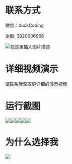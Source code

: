 # 联系方式

微信：duckCoding

企鹅: 3820006966

![在这里插入图片描述](http://upload.cxycsx.vip/91ab4bcb4f2c4c6db86365bb6d6e9c62.jpeg)

# 详细视频演示

请联系我获取更详细的演示视频

# 运行截图

![](http://www.bysj52.com/uploadfile/ueditor/image/202306/%E6%AF%95%E8%AE%BEssm083%E5%8C%96%E5%A6%86%E5%93%81%E9%85%8D%E6%96%B9%E5%8F%8A%E5%B7%A5%E8%89%BA%E7%AE%A1%E7%90%86%E7%B3%BB%E7%BB%9F%E7%9A%84+jsp%E6%AF%95%E4%B8%9A%E8%AE%BE%E8%AE%A1/3.png)![](http://www.bysj52.com/uploadfile/ueditor/image/202306/%E6%AF%95%E8%AE%BEssm083%E5%8C%96%E5%A6%86%E5%93%81%E9%85%8D%E6%96%B9%E5%8F%8A%E5%B7%A5%E8%89%BA%E7%AE%A1%E7%90%86%E7%B3%BB%E7%BB%9F%E7%9A%84+jsp%E6%AF%95%E4%B8%9A%E8%AE%BE%E8%AE%A1/5.png)![](http://www.bysj52.com/uploadfile/ueditor/image/202306/%E6%AF%95%E8%AE%BEssm083%E5%8C%96%E5%A6%86%E5%93%81%E9%85%8D%E6%96%B9%E5%8F%8A%E5%B7%A5%E8%89%BA%E7%AE%A1%E7%90%86%E7%B3%BB%E7%BB%9F%E7%9A%84+jsp%E6%AF%95%E4%B8%9A%E8%AE%BE%E8%AE%A1/4.png)![](http://www.bysj52.com/uploadfile/ueditor/image/202306/%E6%AF%95%E8%AE%BEssm083%E5%8C%96%E5%A6%86%E5%93%81%E9%85%8D%E6%96%B9%E5%8F%8A%E5%B7%A5%E8%89%BA%E7%AE%A1%E7%90%86%E7%B3%BB%E7%BB%9F%E7%9A%84+jsp%E6%AF%95%E4%B8%9A%E8%AE%BE%E8%AE%A1/2.png)![](http://www.bysj52.com/uploadfile/ueditor/image/202306/%E6%AF%95%E8%AE%BEssm083%E5%8C%96%E5%A6%86%E5%93%81%E9%85%8D%E6%96%B9%E5%8F%8A%E5%B7%A5%E8%89%BA%E7%AE%A1%E7%90%86%E7%B3%BB%E7%BB%9F%E7%9A%84+jsp%E6%AF%95%E4%B8%9A%E8%AE%BE%E8%AE%A1/1.png)

# 为什么选择我

![](http://upload.cxycsx.vip/%E7%A8%8B%E5%BA%8F%E8%AE%BE%E8%AE%A1.png)

